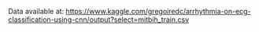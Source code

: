 Data available at: https://www.kaggle.com/gregoiredc/arrhythmia-on-ecg-classification-using-cnn/output?select=mitbih_train.csv
